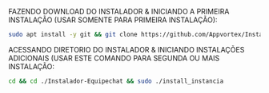 FAZENDO DOWNLOAD DO INSTALADOR & INICIANDO A PRIMEIRA INSTALAÇÃO (USAR SOMENTE PARA PRIMEIRA INSTALAÇÃO):

```bash
sudo apt install -y git && git clone https://github.com/Appvortex/Instalador-Equipechat install && sudo chmod -R 777 ./Instalador-Equipechat && cd ./Instalador-Equipechat && sudo ./install_primaria
```

ACESSANDO DIRETORIO DO INSTALADOR & INICIANDO INSTALAÇÕES ADICIONAIS (USAR ESTE COMANDO PARA SEGUNDA OU MAIS INSTALAÇÃO:
```bash
cd && cd ./Instalador-Equipechat && sudo ./install_instancia
```

